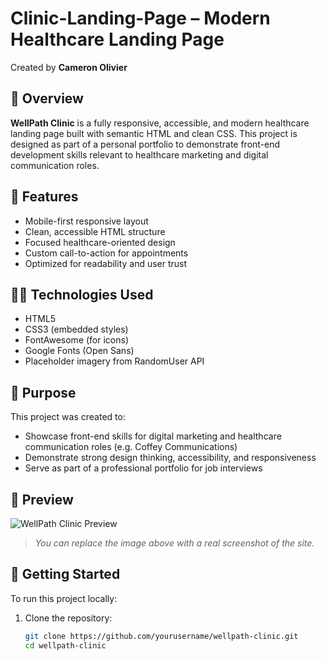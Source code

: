 # Clinic-Landing-Page – Modern Healthcare Landing Page

Created by **Cameron Olivier**

## 📄 Overview

**WellPath Clinic** is a fully responsive, accessible, and modern healthcare landing page built with semantic HTML and clean CSS. This project is designed as part of a personal portfolio to demonstrate front-end development skills relevant to healthcare marketing and digital communication roles.

## 🌟 Features

- Mobile-first responsive layout
- Clean, accessible HTML structure
- Focused healthcare-oriented design
- Custom call-to-action for appointments
- Optimized for readability and user trust

## 🧑‍💻 Technologies Used

- HTML5
- CSS3 (embedded styles)
- FontAwesome (for icons)
- Google Fonts (Open Sans)
- Placeholder imagery from RandomUser API

## 🎯 Purpose

This project was created to:

- Showcase front-end skills for digital marketing and healthcare communication roles (e.g. Coffey Communications)
- Demonstrate strong design thinking, accessibility, and responsiveness
- Serve as part of a professional portfolio for job interviews

## 📸 Preview

![WellPath Clinic Preview](preview-image.png)

> _You can replace the image above with a real screenshot of the site._

## 🚀 Getting Started

To run this project locally:

1. Clone the repository:
   ```bash
   git clone https://github.com/yourusername/wellpath-clinic.git
   cd wellpath-clinic
